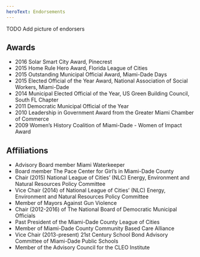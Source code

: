 ```yaml
---
heroText: Endorsements
---
```


TODO Add picture of endorsers

## Awards

- 2016 Solar Smart City Award, Pinecrest 
- 2015 Home Rule Hero Award, Florida League of Cities 
- 2015 Outstanding Municipal Official Award, Miami-Dade Days 
- 2015 Elected Official of the Year Award, National Association of Social Workers, Miami-Dade 
- 2014 Municipal Elected Official of the Year, US Green Building Council, South FL Chapter 
- 2011 Democratic Municipal Official of the Year 
- 2010 Leadership in Government Award from the Greater Miami Chamber of Commerce 
- 2009 Women’s History Coalition of Miami-Dade - Women of Impact Award

## Affiliations

- Advisory Board member Miami Waterkeeper
- Board member The Pace Center for Girl’s in Miami-Dade County
- Chair (2015) National League of Cities’ (NLC) Energy, Environment and Natural Resources Policy Committee
- Vice Chair (2014) of National League of Cities’ (NLC) Energy, Environment and Natural Resources Policy Committee
- Member of Mayors Against Gun Violence
- Chair (2012-2016) of The National Board of Democratic Municipal Officials
- Past President of the Miami-Dade County League of Cities
- Member of Miami-Dade County Community Based Care Alliance
- Vice Chair (2013-present) 21st Century School Bond Advisory Committee of Miami-Dade Public Schools
- Member of the Advisory Council for the CLEO Institute